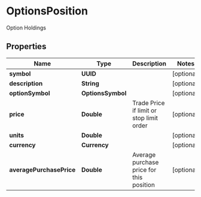 

# OptionsPosition

Option Holdings

## Properties

| Name | Type | Description | Notes |
|------------ | ------------- | ------------- | -------------|
|**symbol** | **UUID** |  |  [optional] |
|**description** | **String** |  |  [optional] |
|**optionSymbol** | **OptionsSymbol** |  |  [optional] |
|**price** | **Double** | Trade Price if limit or stop limit order |  [optional] |
|**units** | **Double** |  |  [optional] |
|**currency** | **Currency** |  |  [optional] |
|**averagePurchasePrice** | **Double** | Average purchase price for this position |  [optional] |



